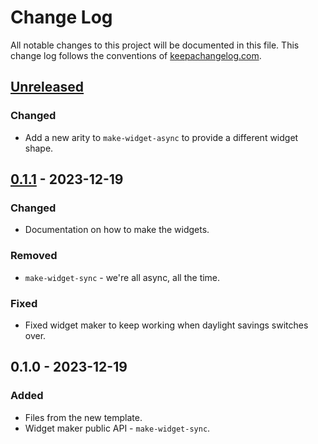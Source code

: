 # Change Log
All notable changes to this project will be documented in this file. This change log follows the conventions of [keepachangelog.com](http://keepachangelog.com/).

## [Unreleased]
### Changed
- Add a new arity to `make-widget-async` to provide a different widget shape.

## [0.1.1] - 2023-12-19
### Changed
- Documentation on how to make the widgets.

### Removed
- `make-widget-sync` - we're all async, all the time.

### Fixed
- Fixed widget maker to keep working when daylight savings switches over.

## 0.1.0 - 2023-12-19
### Added
- Files from the new template.
- Widget maker public API - `make-widget-sync`.

[Unreleased]: https://sourcehost.site/your-name/day11/compare/0.1.1...HEAD
[0.1.1]: https://sourcehost.site/your-name/day11/compare/0.1.0...0.1.1
